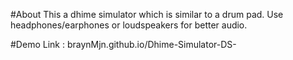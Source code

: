 #About
This a dhime simulator which is similar to a drum pad. Use headphones/earphones or loudspeakers for better audio.

#Demo
Link : braynMjn.github.io/Dhime-Simulator-DS-
